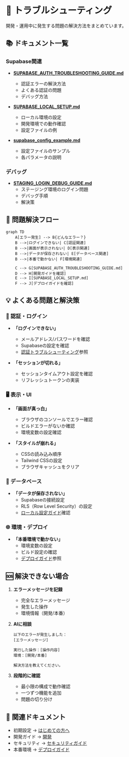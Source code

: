# 🔧 トラブルシューティング

開発・運用中に発生する問題の解決方法をまとめています。

## 📚 ドキュメント一覧

### Supabase関連
- **[SUPABASE_AUTH_TROUBLESHOOTING_GUIDE.md](./SUPABASE_AUTH_TROUBLESHOOTING_GUIDE.md)**
  - 認証エラーの解決方法
  - よくある認証の問題
  - デバッグ方法

- **[SUPABASE_LOCAL_SETUP.md](./SUPABASE_LOCAL_SETUP.md)**
  - ローカル環境の設定
  - 開発環境での動作確認
  - 設定ファイルの例

- **[supabase_config_example.md](./supabase_config_example.md)**
  - 設定ファイルのサンプル
  - 各パラメータの説明

### デバッグ
- **[STAGING_LOGIN_DEBUG_GUIDE.md](./STAGING_LOGIN_DEBUG_GUIDE.md)**
  - ステージング環境のログイン問題
  - デバッグ手順
  - 解決策

## 🎯 問題解決フロー

```mermaid
graph TD
    A[エラー発生] --> B{どんなエラー？}
    B -->|ログインできない| C[認証関連]
    B -->|画面が表示されない| D[表示関連]
    B -->|データが保存されない| E[データベース関連]
    B -->|本番で動かない| F[環境関連]
    
    C --> G[SUPABASE_AUTH_TROUBLESHOOTING_GUIDE.md]
    D --> H[開発ガイドを確認]
    E --> I[SUPABASE_LOCAL_SETUP.md]
    F --> J[デプロイガイドを確認]
```

## 💡 よくある問題と解決策

### 🔐 認証・ログイン
- **「ログインできない」**
  - メールアドレス/パスワードを確認
  - Supabaseの設定を確認
  - [認証トラブルシューティング](./SUPABASE_AUTH_TROUBLESHOOTING_GUIDE.md)参照

- **「セッションが切れる」**
  - セッションタイムアウト設定を確認
  - リフレッシュトークンの実装

### 🖥️ 表示・UI
- **「画面が真っ白」**
  - ブラウザのコンソールでエラー確認
  - ビルドエラーがないか確認
  - 環境変数の設定確認

- **「スタイルが崩れる」**
  - CSSの読み込み順序
  - Tailwind CSSの設定
  - ブラウザキャッシュをクリア

### 💾 データベース
- **「データが保存されない」**
  - Supabaseの接続設定
  - RLS（Row Level Security）の設定
  - [ローカル設定ガイド](./SUPABASE_LOCAL_SETUP.md)確認

### 🌐 環境・デプロイ
- **「本番環境で動かない」**
  - 環境変数の設定
  - ビルド設定の確認
  - [デプロイガイド](../04-deployment/)参照

## 🆘 解決できない場合

1. **エラーメッセージを記録**
   - 完全なエラーメッセージ
   - 発生した操作
   - 環境情報（開発/本番）

2. **AIに相談**
   ```
   以下のエラーが発生しました：
   [エラーメッセージ]
   
   実行した操作：[操作内容]
   環境：[開発/本番]
   
   解決方法を教えてください。
   ```

3. **段階的に確認**
   - 最小限の構成で動作確認
   - 一つずつ機能を追加
   - 問題の切り分け

## 🔗 関連ドキュメント

- 初期設定 → [はじめての方へ](../01-getting-started/)
- 開発ガイド → [開発](../02-development/)
- セキュリティ → [セキュリティガイド](../03-security/)
- 本番環境 → [デプロイガイド](../04-deployment/)